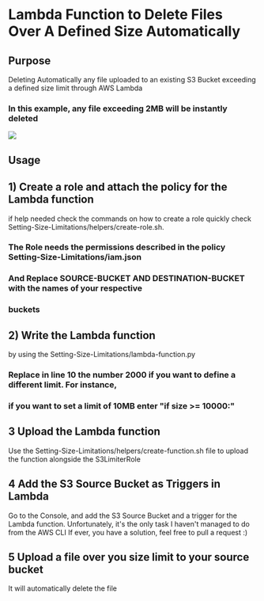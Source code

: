# Lambda Function to Delete Files Over A Defined Size Automatically

## Purpose

Deleting Automatically any file uploaded to an existing S3 Bucket 
exceeding a defined size limit through AWS Lambda

### In this example, any file exceeding 2MB will be instantly deleted 

![](https://github.com/aissa-laribi/awsops/blob/main/S3/Setting-Size-Limitations/diagram.png)


## Usage

## 1) Create a role and attach the policy for the Lambda function 
if help needed check the commands on how to create a role quickly 
check Setting-Size-Limitations/helpers/create-role.sh.
### The Role needs the permissions described in the policy Setting-Size-Limitations/iam.json
### And Replace SOURCE-BUCKET AND DESTINATION-BUCKET with the names of your respective
### buckets
## 2) Write the Lambda function
by using the Setting-Size-Limitations/lambda-function.py 
### Replace in line 10 the number 2000 if you want to define a different limit. For instance,
### if you want to set a limit of 10MB enter "if size >= 10000:"

## 3 Upload the Lambda function 
Use the Setting-Size-Limitations/helpers/create-function.sh file to upload the function
alongside the S3LimiterRole 

## 4 Add the S3 Source Bucket as Triggers in Lambda
Go to the Console, and add the S3 Source Bucket and a trigger for the Lambda function.
Unfortunately, it's the only task I haven't managed to do from the AWS CLI
If ever, you have a solution, feel free to pull a request :)

## 5 Upload a file over you size limit to your source bucket

It will automatically delete the file
